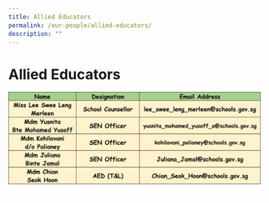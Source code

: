 ```yaml
---
title: Allied Educators
permalink: /our-people/allied-educators/
description: ""
---
```

# **Allied Educators**

![](/images/Staff%20List/allied%20educator.png)